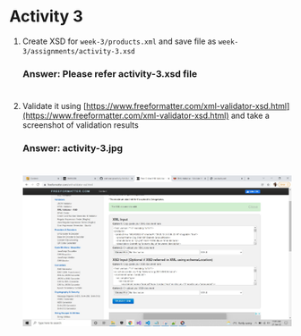 # Activity 3

1. Create XSD for `week-3/products.xml` and save file as `week-3/assignments/activity-3.xsd`
    ### **Answer:** Please refer **activity-3.xsd** file
    #
2. Validate it using [https://www.freeformatter.com/xml-validator-xsd.html](https://www.freeformatter.com/xml-validator-xsd.html) and take a screenshot of validation results
    ### **Answer: activity-3.jpg**
    #
    ![image info](../assignments/activity-3.jpg)
